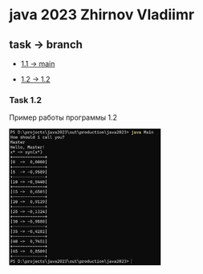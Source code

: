 # java 2023 Zhirnov Vladiimr

## task -> branch

- [1.1 -> main](https://github.com/Nthokar/java2023)

- [1.2 -> 1.2](https://github.com/Nthokar/java2023/tree/1.2)

### Task 1.2
<div>
  <p>Пример работы программы 1.2<p>
  <img src="https://github.com/Nthokar/java2023/blob/1.2/screenshots/runProgram.png"  width="60%" height="30%">
</div>

